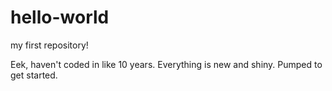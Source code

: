 # hello-world
my first repository!

Eek, haven't coded in like 10 years.
Everything is new and shiny.
Pumped to get started.

